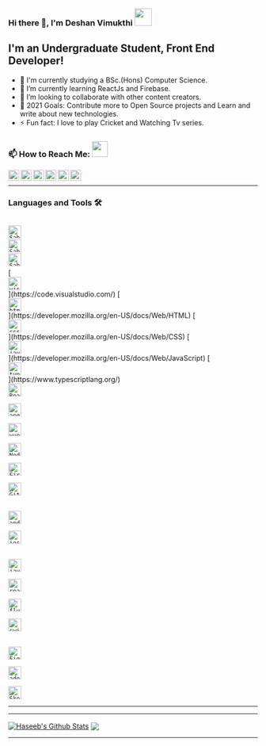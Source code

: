 ### Hi there 👋, I'm Deshan Vimukthi <img src="https://img.icons8.com/color/96/000000/sri-lanka.png" height="35"/>

## I'm an Undergraduate Student, Front End Developer! 

- 🔭 I'm currently studying a BSc.(Hons) Computer Science.
- 🌱 I’m currently learning ReactJs and Firebase.
- 👯 I’m looking to collaborate with other content creators.
- 🥅 2021 Goals: Contribute more to Open Source projects and Learn and write about new technologies.
- ⚡ Fun fact: I love to play Cricket and Watching Tv series.

### 📫 How to Reach Me: <img src="https://media.giphy.com/media/LnQjpWaON8nhr21vNW/giphy.gif" height="32">

<!-- [<img align="left" alt="Sabesan" height="22px" src="./SocialLogo/Web.png" />][website] -->
[<img align="left" alt="Sabesan | Facebook" height="22px" src="https://img.icons8.com/fluent/240/000000/facebook-new.png"/>][facebook]
[<img align="left" alt="Sabesan | Instagram" height="22px" src="https://img.icons8.com/fluent/240/000000/instagram-new.png"/>][instagram]
[<img align="left" alt="Sabesan | Messenger" height="22px" src="https://img.icons8.com/fluent/240/000000/facebook-messenger--v2.png"/>][messenger]
[<img align="left" alt="Sabesan | LinkedIn" height="22px" src="https://img.icons8.com/fluent/240/000000/linkedin.png"/>][linkedin]
[<img align="left" alt="Sabesan | Skype" height="22px" src="https://img.icons8.com/color/240/000000/skype--v1.png"/>][skype]
[<img align="left" alt="Sabesan | Telegram" height="22px" src="https://img.icons8.com/color/240/000000/telegram-app--v1.png"/>][telegram]


<br />    
          
          
---

### Languages and Tools 🛠️

<code>
<img align="left" alt="Sabesan | windows" height="26px" src="https://img.icons8.com/color/240/000000/windows-10.png"/>
</code>
<code>
<img align="left" alt="Sabesan | macos" height="26px" src="https://img.icons8.com/officel/160/000000/mac-logo.png"/>
</code>
<code>
<img align="left" alt="Sabesan | linux" height="26px" src="https://img.icons8.com/color/96/000000/linux.png"/>
</code>
<br />
[<code>
<img alt="visual studio code" width="26px" src="https://img.icons8.com/fluent/240/000000/visual-studio-code-2019.png" />
</code>](https://code.visualstudio.com/)
[<code>
<img alt="html5" width="26px" src="https://img.icons8.com/color/240/000000/html-5.png">
</code>](https://developer.mozilla.org/en-US/docs/Web/HTML)
[<code>
<img alt="css3" width="26px" src="https://img.icons8.com/color/240/000000/css3.png">
</code>](https://developer.mozilla.org/en-US/docs/Web/CSS)
[<code>
<img alt="javascript" width="26px" src="https://img.icons8.com/color/240/000000/javascript.png" />
</code>](https://developer.mozilla.org/en-US/docs/Web/JavaScript)
[<code>
<img alt="typescript" width="26px" src="https://img.icons8.com/color/240/000000/typescript.png">
</code>](https://www.typescriptlang.org/)
<code>
<img alt="ReactJs" width="26px" src="https://img.icons8.com/color/240/000000/react-native.png"/>
</code>
<code>
<img alt="angularjs" width="26px" src="https://img.icons8.com/color/240/000000/angularjs.png"/>
</code>
<code>
<img alt="vue-js" width="26px" src="https://img.icons8.com/color/240/000000/vue-js.png"/>
</code>
<code>
<img alt="Node.js" width="26px" src="https://img.icons8.com/color/240/000000/nodejs.png">
</code>
<code>
<img alt="Firebase" width="26px" src="https://img.icons8.com/color/240/000000/firebase.png"/>
</code>
<code>
<img alt="Git" width="26px" src="https://img.icons8.com/color/240/000000/git.png">
</code>
<br />
<code>
<img alt="android" width="26px" src="https://img.icons8.com/color/240/000000/android-os.png"/>
</code>
<code>
<img alt="ios" width="26px" src="https://img.icons8.com/color/240/000000/ios-logo.png"/>
</code>
<br />
<code>
<img alt="java" width="26px" src="https://img.icons8.com/color/240/000000/java-coffee-cup-logo--v1.png"/>
</code>
<code>
<img alt="react-native" width="26px" src="https://img.icons8.com/color/240/000000/react-native.png"/>
</code>
<code>
<img alt="flutter" width="26px" src="https://img.icons8.com/color/240/000000/flutter.png"/>
</code>
<code>
<img alt="swift" width="26px" src="https://img.icons8.com/color/240/000000/swift.png"/>
</code>
<br />
<code>
<img alt="Figma" width="26px" src="https://img.icons8.com/fluent/240/000000/figma.png"/>
</code>
<code>
<img alt="adobeXD" width="26px" src="https://img.icons8.com/color/240/000000/adobe-xd--v1.png"/>
</code>
<code>
<img alt="Sketch" width="26px" src="https://img.icons8.com/plasticine/200/000000/sketch.png"/>
</code>

---

<!-- ### Certifications 🏅

- [DataBricks: Fundamentals of Big Data](https://academy.databricks.com/elearning/INT-INBD-v1-SP)
- [Codecademy: Data Scientist Career Path](https://www.codecademy.com/learn/paths/data-science)
- [Kaggle: Python](https://www.kaggle.com/learn/python)
- [Coursera: AI For Eveyone](https://www.coursera.org/learn/ai-for-everyone)
- [DigiSkill: Graphic Designer](https://digiskills.pk/CourseDetails.aspx?Id=GRD101)

---

### Competencies 🤹 

- Python Programmer.
- BI analytics Dashboard using Power BI.
- Data Extraction using Beautiful Soup and Selenium.
- Exploratory Data Analysis using Pandas.
- Data Visualization Matplotlib and Seaborn.
- Predictive Analytics/Machine Learning (Supervised/Unsupervised) using Scikit-Learn and PyCaret.
- Deep Learning with TensorFlow.
- Amazon Web Service (AWS) using Sagemaker.
- Backend Development using Django and Flask.

---

### Experiences 💼

- Data Science & Bussiness Analyst at The Spark Foundation - part of sparks foundation as an internee of Data Science & business analytics to work on different projects. -->

---

<!-- _NOTE: Top languages don't indicate my skill level or something like that, it's a GitHub metric of which languages I have the most code on github_ -->

<a href="https://github-readme-stats.vercel.app/api?username=dvimukthi&show_icons=true&hide_border=true&count_private=true&include_all_commits=true&theme=radical">
<img align="center" alt="Haseeb's Github Stats" src="https://github-readme-stats.vercel.app/api?username=dvimukthi&show_icons=true&hide_border=true&count_private=true&include_all_commits=true&theme=radical" /></a>
<a href="https://github-readme-stats.vercel.app/api/top-langs/?username=dvimukthi&layout=compact&theme=radical">
  <img align="center" src="https://github-readme-stats.vercel.app/api/top-langs/?username=dvimukthi&layout=compact&theme=radical" />
</a>

---

<!--<p align=center>                           
  <img align=center  src="https://visitor-badge.laobi.icu/badge?page_id=dvimukthi.dvimukthi" alt="Visitors">                     
</p> -->


[linkedin]: https://www.linkedin.com/in/deshan-v-1b09b9205/
[messenger]: https://m.me/vimukthi.samarasekera
[telegram]: https://t.me/dvimukthi
[skype]: https://join.skype.com/invite/WZNoPmh3fKRT
[facebook]: https://www.facebook.com/vimukthi.samarasekera/
[instagram]: https://www.instagram.com/d_vimukth_i/
